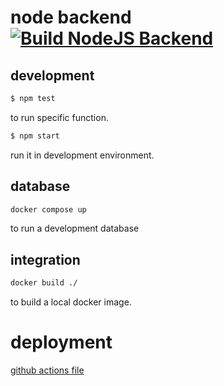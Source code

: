 # node backend [![Build NodeJS Backend](https://github.com/wangyucode/node-backend/actions/workflows/main.yml/badge.svg)](https://github.com/wangyucode/node-backend/actions/workflows/main.yml)

## development

```bash
$ npm test
```
to run specific function.

```bash
$ npm start
```
run it in development environment.

## database

```bash
docker compose up
```
to run a development database

## integration

```bash
docker build ./
```
to build a local docker image.

# deployment

[github actions file](https://github.com/wangyucode/node-backend/blob/master/.github/workflows/main.yml)